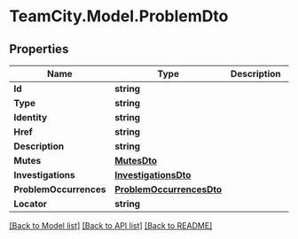 # TeamCity.Model.ProblemDto
## Properties

Name | Type | Description | Notes
------------ | ------------- | ------------- | -------------
**Id** | **string** |  | [optional] 
**Type** | **string** |  | [optional] 
**Identity** | **string** |  | [optional] 
**Href** | **string** |  | [optional] 
**Description** | **string** |  | [optional] 
**Mutes** | [**MutesDto**](MutesDto.md) |  | [optional] 
**Investigations** | [**InvestigationsDto**](InvestigationsDto.md) |  | [optional] 
**ProblemOccurrences** | [**ProblemOccurrencesDto**](ProblemOccurrencesDto.md) |  | [optional] 
**Locator** | **string** |  | [optional] 

[[Back to Model list]](../README.md#documentation-for-models) [[Back to API list]](../README.md#documentation-for-api-endpoints) [[Back to README]](../README.md)

